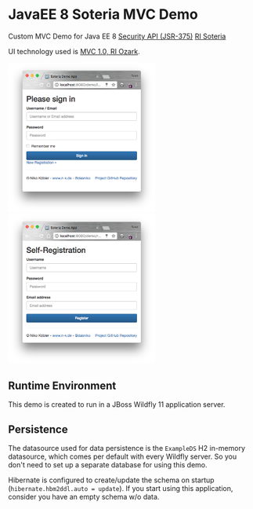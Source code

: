 # JavaEE 8 Soteria MVC Demo</name>

Custom MVC Demo for Java EE 8 [Security API (JSR-375)](https://github.com/javaee-security-spec) [RI Soteria](https://github.com/javaee/security-soteria)

UI technology used is [MVC 1.0, RI Ozark](https://www.mvc-spec.org).

<img src="./doc/login.png" width="300px">
<img src="./doc/registration.png" width="300px">

## Runtime Environment

This demo is created to run in a JBoss Wildfly 11 application server.

## Persistence

The datasource used for data persistence is the `ExampleDS` H2 in-memory datasource, which comes per default with every Wildfly server.
So you don't need to set up a separate database for using this demo.

Hibernate is configured to create/update the schema on startup (`hibernate.hbm2ddl.auto = update`).
If you start using this application, consider you have an empty schema w/o data.
